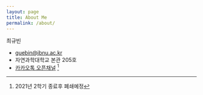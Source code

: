 ```yaml
---
layout: page
title: About Me
permalink: /about/
---
```


최규빈 
- guebin@jbnu.ac.kr
- 자연과학대학교 본관 205호 
- [카카오톡 오픈채널](http://pf.kakao.com/_LuAes/chat) [^1]

[^1]: 2021년 2학기 종료후 폐쇄예정 
